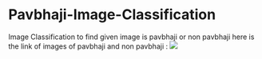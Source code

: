# Pavbhaji-Image-Classification
Image Classification to find given image is pavbhaji or non pavbhaji
here is the link of images of pavbhaji and non pavbhaji : ![](https://github.com/drivebuddyai/machinelearningchallenge)
